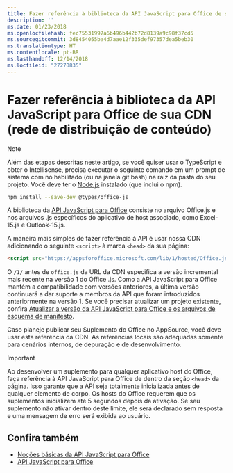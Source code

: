 ```yaml
---
title: Fazer referência à biblioteca da API JavaScript para Office de sua CDN (rede de distribuição de conteúdo)
description: ''
ms.date: 01/23/2018
ms.openlocfilehash: fec75531997a6b496b442b72d8139a9c98f37cd5
ms.sourcegitcommit: 3d8454055ba4d7aae12f335def97357dea5beb30
ms.translationtype: HT
ms.contentlocale: pt-BR
ms.lasthandoff: 12/14/2018
ms.locfileid: "27270835"
---
```

# <a name="referencing-the-javascript-api-for-office-library-from-its-content-delivery-network-cdn"></a>Fazer referência à biblioteca da API JavaScript para Office de sua CDN (rede de distribuição de conteúdo)

> [!NOTE]
> Além das etapas descritas neste artigo, se você quiser usar o TypeScript e obter o Intellisense, precisa executar o seguinte comando em um prompt de sistema com nó habilitado (ou na janela git bash) na raiz da pasta do seu projeto. Você deve ter o [Node.js](https://nodejs.org) instalado (que inclui o npm).
> 
> ```bash
> npm install --save-dev @types/office-js
> ```

A biblioteca da [API JavaScript para Office](https://docs.microsoft.com/office/dev/add-ins/reference/javascript-api-for-office?view=office-js) consiste no arquivo Office.js e nos arquivos .js específicos do aplicativo de host associado, como Excel-15.js e Outlook-15.js. 


A maneira mais simples de fazer referência à API é usar nossa CDN adicionando o seguinte `<script>` à marca `<head>` da sua página:  

```html
<script src="https://appsforoffice.microsoft.com/lib/1/hosted/Office.js" type="text/javascript"></script>
```

O `/1/` antes de `office.js` da URL da CDN especifica a versão incremental mais recente na versão 1 do Office .js. Como a API JavaScript para Office mantém a compatibilidade com versões anteriores, a última versão continuará a dar suporte a membros da API que foram introduzidos anteriormente na versão 1. Se você precisar atualizar um projeto existente, confira [Atualizar a versão da API JavaScript para Office e os arquivos de esquema de manifesto](update-your-javascript-api-for-office-and-manifest-schema-version.md). 

Caso planeje publicar seu Suplemento do Office no AppSource, você deve usar esta referência da CDN. As referências locais são adequadas somente para cenários internos, de depuração e de desenvolvimento.

> [!IMPORTANT]
>  Ao desenvolver um suplemento para qualquer aplicativo host do Office, faça referência à API JavaScript para Office de dentro da seção `<head>` da página. Isso garante que a API seja totalmente inicializada antes de qualquer elemento de corpo. Os hosts do Office requerem que os suplementos inicializem até 5 segundos depois da ativação. Se seu suplemento não ativar dentro deste limite, ele será declarado sem resposta e uma mensagem de erro será exibida ao usuário.       

## <a name="see-also"></a>Confira também

- [Noções básicas da API JavaScript para Office](understanding-the-javascript-api-for-office.md)    
- [API JavaScript para Office](https://docs.microsoft.com/office/dev/add-ins/reference/javascript-api-for-office?view=office-js)
    
